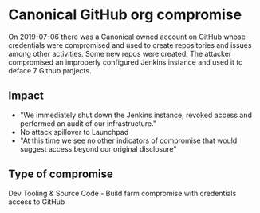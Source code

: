 # Canonical GitHub org compromise

On 2019-07-06 there was a Canonical owned account on GitHub whose credentials were compromised and used to create repositories and issues among other activities. Some new repos were created. The attacker compromised an improperly configured Jenkins instance and used it to deface 7 Github projects.

## Impact

* "We immediately shut down the Jenkins instance, revoked access and performed an audit of our infrastructure."
* No attack spillover to Launchpad
* "At this time we see no other indicators of compromise that would suggest access beyond our original disclosure"

## Type of compromise

Dev Tooling & Source Code - Build farm compromise with credentials access to GitHub
